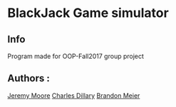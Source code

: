 # BlackJack Game simulator

## Info

Program made for OOP-Fall2017 group project

## Authors : 

[Jeremy Moore](https://github.com/coldking123)
[Charles Dillary]()
[Brandon Meier](https://github.com/bsm52)
